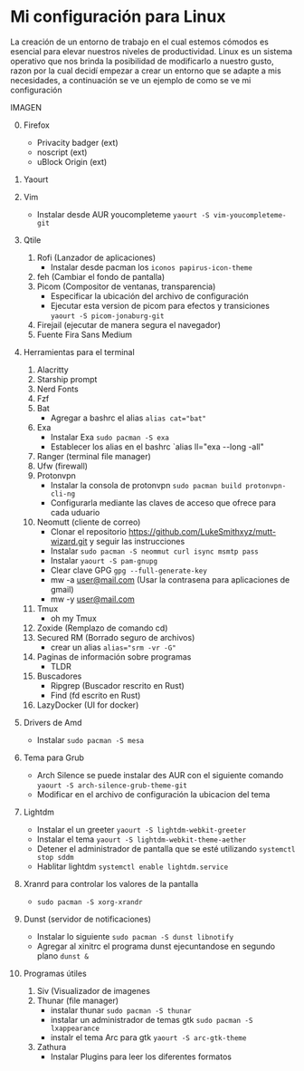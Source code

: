 # Mi configuración para Linux
La creación de un entorno de trabajo en el cual estemos cómodos es esencial para elevar nuestros niveles de productividad. Linux es un sistema operativo que nos brinda la posibilidad de modificarlo a nuestro gusto, razon por la cual decidí empezar a crear un entorno que se adapte a mis necesidades, a continuación se ve un ejemplo de como se ve mi configuración

IMAGEN

0. Firefox 
    - Privacity badger (ext)
    - noscript (ext)
    - uBlock Origin (ext)
1. Yaourt
2. Vim
   - Instalar desde AUR youcompleteme `yaourt -S vim-youcompleteme-git`
3. Qtile
    1. Rofi (Lanzador de aplicaciones)
        - Instalar desde pacman los `iconos papirus-icon-theme`
    2. feh (Cambiar el fondo de pantalla)
    3. Picom (Compositor de ventanas, transparencia)
       - Especificar la ubicación del archivo de configuración
       - Ejecutar esta version de picom para efectos y transiciones `yaourt -S picom-jonaburg-git`
    4. Firejail (ejecutar de manera segura el navegador)
    5. Fuente Fira Sans Medium 
4. Herramientas para el terminal
    1. Alacritty
    2. Starship prompt
    3. Nerd Fonts
    5. Fzf
    6. Bat
       - Agregar a bashrc el alias `alias cat="bat"`
    7. Exa
       - Instalar Exa `sudo pacman -S exa`
       - Establecer los alias en el bashrc `alias ll="exa --long -all"
    8. Ranger (terminal file manager)
    9. Ufw (firewall)
    10. Protonvpn 
        - Instalar la consola de protonvpn `sudo pacman build protonvpn-cli-ng` 
        - Configurarla mediante las claves de acceso que ofrece para cada uduario
    11. Neomutt (cliente de correo)
        - Clonar el repositorio https://github.com/LukeSmithxyz/mutt-wizard.git y seguir las instrucciones
        - Instalar `sudo pacman -S neommut curl isync msmtp pass`
        - Instalar `yaourt -S pam-gnupg`
        - Clear clave GPG `gpg --full-generate-key`
        - mw -a user@mail.com (Usar la contrasena para aplicaciones de gmail)
        - mw -y user@mail.com 
    12. Tmux
        - oh my Tmux
    13. Zoxide (Remplazo de comando cd)
    14. Secured RM (Borrado seguro de archivos)
        - crear un alias `alias="srm -vr -G"`
    15. Paginas de información sobre programas
        - TLDR
    16. Buscadores
        - Ripgrep (Buscador rescrito en Rust)
        - Find (fd escrito en Rust)
    17. LazyDocker (UI for docker)

5. Drivers de Amd
   - Instalar `sudo pacman -S mesa`
6. Tema para Grub
   - Arch Silence se puede instalar des AUR con el siguiente comando `yaourt -S arch-silence-grub-theme-git`
   - Modificar en el archivo de configuración la ubicacion del tema
7. Lightdm
   - Instalar el un greeter `yaourt -S lightdm-webkit-greeter`
   - Instalar el tema `yaourt -S lightdm-webkit-theme-aether`
   - Detener el administrador de pantalla que se esté utilizando `systemctl stop sddm`
   - Hablitar lightdm `systemctl enable lightdm.service`
8. Xranrd para controlar los valores de la pantalla
   - `sudo pacman -S xorg-xrandr`
9. Dunst (servidor de notificaciones)
   - Instalar lo siguiente `sudo pacman -S dunst libnotify`
   - Agregar al xinitrc el programa dunst ejecuntandose en segundo plano `dunst &`
10. Programas útiles
    1. Siv (Visualizador de imagenes
    2. Thunar (file manager)
        - instalar thunar `sudo pacman -S thunar`
        - instalar un administrador de temas gtk `sudo pacman -S lxappearance`
        - instalr el tema Arc para gtk `yaourt -S arc-gtk-theme`
    3. Zathura
        - Instalar Plugins para leer los diferentes formatos 
